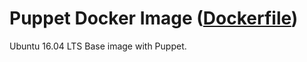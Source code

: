 # Puppet Docker Image ([Dockerfile](https://github.com/vladgh/docker_base_images/tree/master/puppet))

Ubuntu 16.04 LTS Base image with Puppet.
